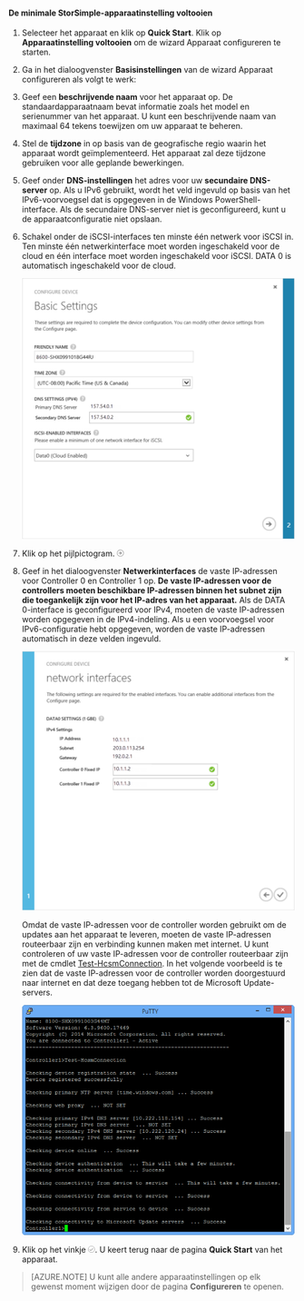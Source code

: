 <!--author=alkohli last changed: 9/17/15-->

#### De minimale StorSimple-apparaatinstelling voltooien

1. Selecteer het apparaat en klik op **Quick Start**. Klik op **Apparaatinstelling voltooien** om de wizard Apparaat configureren te starten.

2. Ga in het dialoogvenster **Basisinstellingen** van de wizard Apparaat configureren als volgt te werk:
  1. Geef een **beschrijvende naam** voor het apparaat op. De standaardapparaatnaam bevat informatie zoals het model en serienummer van het apparaat. U kunt een beschrijvende naam van maximaal 64 tekens toewijzen om uw apparaat te beheren.
  2. Stel de **tijdzone** in op basis van de geografische regio waarin het apparaat wordt geïmplementeerd. Het apparaat zal deze tijdzone gebruiken voor alle geplande bewerkingen.
  3. Geef onder **DNS-instellingen** het adres voor uw **secundaire DNS-server** op. Als u IPv6 gebruikt, wordt het veld ingevuld op basis van het IPv6-voorvoegsel dat is opgegeven in de Windows PowerShell-interface. 
  Als de secundaire DNS-server niet is geconfigureerd, kunt u de apparaatconfiguratie niet opslaan.
  4. Schakel onder de iSCSI-interfaces ten minste één netwerk voor iSCSI in. Ten minste één netwerkinterface moet worden ingeschakeld voor de cloud en één interface moet worden ingeschakeld voor iSCSI. DATA 0 is automatisch ingeschakeld voor de cloud.
 
      ![Basisinstellingen voor de minimale StorSimple-apparaatinstelling](./media/storsimple-complete-minimum-device-setup-u1/HCS_MinDeviceSetupBasicSettings1-include.png)

3. Klik op het pijlpictogram. ![StorSimple-pijlpictogram](./media/storsimple-complete-minimum-device-setup/HCS_ArrowIcon-include.png)

4. Geef in het dialoogvenster **Netwerkinterfaces** de vaste IP-adressen voor Controller 0 en Controller 1 op. **De vaste IP-adressen voor de controllers moeten beschikbare IP-adressen binnen het subnet zijn die toegankelijk zijn voor het IP-adres van het apparaat.** Als de DATA 0-interface is geconfigureerd voor IPv4, moeten de vaste IP-adressen worden opgegeven in de IPv4-indeling. Als u een voorvoegsel voor IPv6-configuratie hebt opgegeven, worden de vaste IP-adressen automatisch in deze velden ingevuld.


    ![Netwerkinterfaces voor de minimale StorSimple-apparaatinstelling](./media/storsimple-complete-minimum-device-setup-u1/HCS_MinDeviceSetupNetworkInterfaces2-include.png)

    Omdat de vaste IP-adressen voor de controller worden gebruikt om de updates aan het apparaat te leveren, moeten de vaste IP-adressen routeerbaar zijn en verbinding kunnen maken met internet. U kunt controleren of uw vaste IP-adressen voor de controller routeerbaar zijn met de cmdlet [Test-HcsmConnection][Test]. In het volgende voorbeeld is te zien dat de vaste IP-adressen voor de controller worden doorgestuurd naar internet en dat deze toegang hebben tot de Microsoft Update-servers. 

     ![Test-HcsmConnection met routeerbare IP-adressen](./media/storsimple-complete-minimum-device-setup-u1/Test-HcsmConnectionOutputRegisteredDevice.png)

5. Klik op het vinkje ![Vinkje voor StorSimple](./media/storsimple-complete-minimum-device-setup/HCS_CheckIcon-include.png).
  U keert terug naar de pagina **Quick Start** van het apparaat.

 > [AZURE.NOTE] U kunt alle andere apparaatinstellingen op elk gewenst moment wijzigen door de pagina **Configureren** te openen.

<!--Link reference-->
[Test]: https://technet.microsoft.com/library/dn715782(v=wps.630).aspx

<!--HONumber=Sep16_HO3-->



